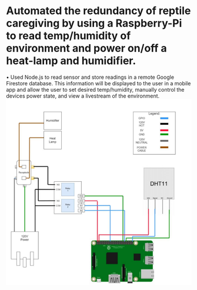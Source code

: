 # Automated the redundancy of reptile caregiving by using a Raspberry-Pi to read temp/humidity of environment and power on/off a heat-lamp and humidifier.
•	Used Node.js to read sensor and store readings in a remote Google Firestore database. This information will be displayed to the user in a mobile app and allow the user to set desired temp/humidity, manually control the devices power state, and view a livestream of the environment.
![Screenshot](circuitDesign.png)
